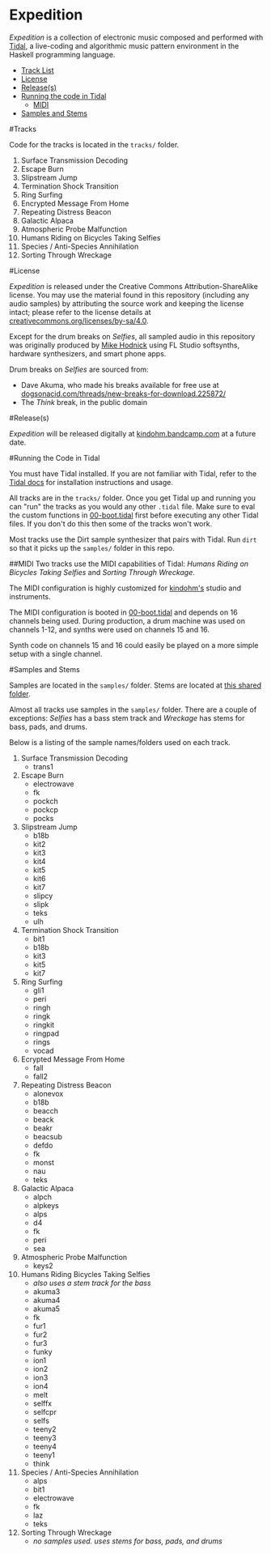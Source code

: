 # Expedition

_Expedition_ is a collection of electronic music composed and
performed with [Tidal](http://tidal.lurk.org), a
live-coding and algorithmic music pattern environment in the Haskell
programming language.

<ul>
  <li><a href="#tracks">Track List</a></li>
  <li><a href="#license">License</a></li>
  <li><a href="#release">Release(s)</a></li>
  <li><a href="#running-the-code">Running the code in Tidal</a>
    <ul>
      <li><a href="#midi">MIDI</a></li>
    </ul>
  </li>
  <li><a href="#sampledetail">Samples and Stems</a></li>
</ul>

#<a name="tracks"></a>Tracks

Code for the tracks is located in the `tracks/` folder.

1. Surface Transmission Decoding
2. Escape Burn
3. Slipstream Jump
4. Termination Shock Transition
5. Ring Surfing
6. Encrypted Message From Home
7. Repeating Distress Beacon
8. Galactic Alpaca
9. Atmospheric Probe Malfunction
10. Humans Riding on Bicycles Taking Selfies
11. Species / Anti-Species Annihilation
12. Sorting Through Wreckage

#<a name="license"></a>License

_Expedition_ is released under the Creative Commons
Attribution-ShareAlike license. You may use the material
found in this repository (including any audio samples) by
attributing the source work and keeping the license intact;
please refer to the license details at
[creativecommons.org/licenses/by-sa/4.0](http://creativecommons.org/licenses/by-sa/4.0/).

Except for the drum breaks on _Selfies_, all sampled audio in this
repository was originally produced by
[Mike Hodnick](http://kindohm.com)
using FL Studio softsynths, hardware synthesizers, and smart phone apps.

Drum breaks on _Selfies_ are sourced from:

- Dave Akuma, who made his breaks available for free use at [dogsonacid.com/threads/new-breaks-for-download.225872/](http://www.dogsonacid.com/threads/new-breaks-for-download.225872/)
- The _Think_ break, in the public domain

#<a name="release"></a>Release(s)

_Expedition_ will be released digitally at
[kindohm.bandcamp.com](http://kindohm.bandcamp.com) at a future date.

#<a name="running-the-code"></a>Running the Code in Tidal

You must have Tidal installed. If you are not familiar with Tidal,
refer to the [Tidal docs](http://tidal.lurk.org) for installation
instructions and usage.

All tracks are in the `tracks/` folder. Once you get Tidal up and
running you can "run" the tracks as you would any other `.tidal` file.
Make sure to eval the custom functions in
<a href="tracks/00-boot.tidal">00-boot.tidal</a> first
before executing any other Tidal files. If you don't do this
then some of the tracks won't work.

Most tracks use the Dirt sample synthesizer that pairs with Tidal.
Run `dirt` so that it picks up the `samples/` folder in this repo.

##<a name="midi"></a>MIDI
Two tracks use the MIDI capabilities of Tidal: _Humans Riding
on Bicycles Taking Selfies_ and _Sorting Through Wreckage_.

The MIDI configuration is highly customized for
<a href="//github.com/kindohm">kindohm's</a> studio and instruments.

The MIDI configuration is booted in
<a href="tracks/00-boot.tidal">00-boot.tidal</a>
and depends on 16 channels being used. During production, a drum
machine was used on channels 1-12, and synths were used on channels
15 and 16.

Synth code on channels 15 and 16 could easily be played on a more
simple setup with a single channel.

#<a name="sampledetail"></a>Samples and Stems

Samples are located in the `samples/` folder. Stems are located
at [this shared folder](https://drive.google.com/open?id=0B2CY0DSY3mxgfjF5T09SZUpxRXBKby1ZZjJKTzNsMjRlNHNSLUxYVXdGZDFwSVVDcThxSlE).

Almost all tracks use samples in the `samples/` folder. There are a couple
of exceptions: _Selfies_ has a bass stem track and _Wreckage_ has stems for
bass, pads, and drums.

Below is a listing of the sample names/folders used on each track.

<ol>
  <li>Surface Transmission Decoding
    <ul>
      <li>trans1</li>
    </ul>
  </li>
  <li>Escape Burn
    <ul>
      <li>electrowave</li>
      <li>fk</li>
      <li>pockch</li>
      <li>pockcp</li>
      <li>pocks</li>
    </ul>
  </li>
  <li>Slipstream Jump
    <ul>
      <li>b18b</li>
      <li>kit2</li>
      <li>kit3</li>
      <li>kit4</li>
      <li>kit5</li>
      <li>kit6</li>
      <li>kit7</li>
      <li>slipcy</li>
      <li>slipk</li>
      <li>teks</li>
      <li>ulh</li>
    </ul>
  </li>
  <li>Termination Shock Transition
    <ul>
      <li>bit1</li>
      <li>b18b</li>
      <li>kit3</li>
      <li>kit5</li>
      <li>kit7</li>
    </ul>
  </li>
  <li>Ring Surfing
    <ul>
      <li>gli1</li>
      <li>peri</li>
      <li>ringh</li>
      <li>ringk</li>
      <li>ringkit</li>
      <li>ringpad</li>
      <li>rings</li>
      <li>vocad</li>
    </ul>
  </li>
  <li>Ecrypted Message From Home
    <ul>
      <li>fall</li>
      <li>fall2</li>
    </ul>
  </li>
  <li>Repeating Distress Beacon
    <ul>
      <li>alonevox</li>
      <li>b18b</li>
      <li>beacch</li>
      <li>beack</li>
      <li>beakr</li>
      <li>beacsub</li>
      <li>defdo</li>
      <li>fk</li>
      <li>monst</li>
      <li>nau</li>
      <li>teks</li>
    </ul>
  </li>
  <li>Galactic Alpaca
    <ul>
      <li>alpch</li>
      <li>alpkeys</li>
      <li>alps</li>
      <li>d4</li>
      <li>fk</li>
      <li>peri</li>
      <li>sea</li>
    </ul>
  </li>
  <li>Atmospheric Probe Malfunction
    <ul>
      <li>keys2</li>
    </ul>
  </li>
  <li>Humans Riding Bicycles Taking Selfies
    <ul>
      <li><em>also uses a stem track for the bass</em></li>
      <li>akuma3</li>
      <li>akuma4</li>
      <li>akuma5</li>
      <li>fk</li>
      <li>fur1</li>
      <li>fur2</li>
      <li>fur3</li>
      <li>funky</li>
      <li>ion1</li>
      <li>ion2</li>
      <li>ion3</li>
      <li>ion4</li>
      <li>melt</li>
      <li>selffx</li>
      <li>selfcpr</li>
      <li>selfs</li>
      <li>teeny2</li>
      <li>teeny3</li>
      <li>teeny4</li>
      <li>teeny1</li>
      <li>think</li>
    </ul>
  </li>
  <li>Species / Anti-Species Annihilation
    <ul>
      <li>alps</li>
      <li>bit1</li>
      <li>electrowave</li>
      <li>fk</li>
      <li>laz</li>
      <li>teks</li>
    </ul>
  </li>
  <li>Sorting Through Wreckage
    <ul>
      <li><em>no samples used. uses stems for bass, pads, and drums</em></li>
    </ul>
  </li>
</ol>
